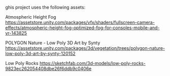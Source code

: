 ghis project uses the following assets:

Atmospheric Height Fog
https://assetstore.unity.com/packages/vfx/shaders/fullscreen-camera-effects/atmospheric-height-fog-optimized-fog-for-consoles-mobile-and-vr-143825

POLYGON Nature - Low Poly 3D Art by Synty
https://assetstore.unity.com/packages/3d/vegetation/trees/polygon-nature-low-poly-3d-art-by-synty-120152

Low Poly Rocks
https://sketchfab.com/3d-models/low-poly-rocks-9823ec262054408dbe26f6ddb9c0406e

